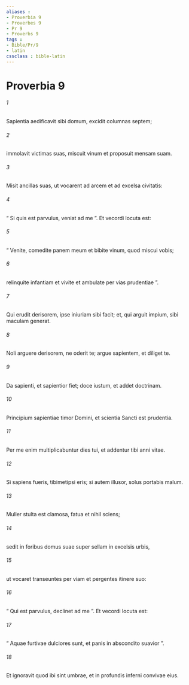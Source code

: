 ```yaml
---
aliases : 
- Proverbia 9
- Proverbes 9
- Pr 9
- Proverbs 9
tags : 
- Bible/Pr/9
- latin
cssclass : bible-latin
---
```


# Proverbia 9

###### 1
Sapientia aedificavit sibi domum, excidit columnas septem;
###### 2
immolavit victimas suas, miscuit vinum et proposuit mensam suam.
###### 3
Misit ancillas suas, ut vocarent ad arcem et ad excelsa civitatis:
###### 4
“ Si quis est parvulus, veniat ad me ”. Et vecordi locuta est:
###### 5
“ Venite, comedite panem meum et bibite vinum, quod miscui vobis; 
###### 6
relinquite infantiam et vivite et ambulate per vias prudentiae ”.
###### 7
Qui erudit derisorem, ipse iniuriam sibi facit; et, qui arguit impium, sibi maculam generat.
###### 8
Noli arguere derisorem, ne oderit te; argue sapientem, et diliget te.
###### 9
Da sapienti, et sapientior fiet; doce iustum, et addet doctrinam.
###### 10
Principium sapientiae timor Domini, et scientia Sancti est prudentia.
###### 11
Per me enim multiplicabuntur dies tui, et addentur tibi anni vitae.
###### 12
Si sapiens fueris, tibimetipsi eris; si autem illusor, solus portabis malum.
###### 13
Mulier stulta est clamosa, fatua et nihil sciens;
###### 14
sedit in foribus domus suae super sellam in excelsis urbis,
###### 15
ut vocaret transeuntes per viam et pergentes itinere suo:
###### 16
“ Qui est parvulus, declinet ad me ”. Et vecordi locuta est:
###### 17
“ Aquae furtivae dulciores sunt, et panis in abscondito suavior ”.
###### 18
Et ignoravit quod ibi sint umbrae, et in profundis inferni convivae eius.
